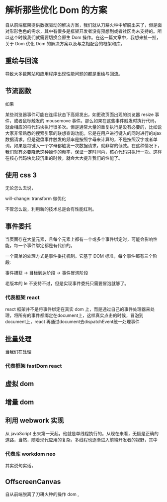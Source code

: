 #  解析那些优化 Dom 的方案

自从前端框架提供数据驱动的解决方案，我们就从刀耕火种中解脱出来了，但是面对形形色色的需求，其中有很多是框架开发者没有预想到或者社区尚未支持的。所以这个时候我们就需要切换会原生 Dom 操作。在这一篇文章中，我想来扯一扯，关于 Dom 优化 Dom 的解决方案以及与之相配合的框架和库。

## 重绘与回流



导致大多数网站和应用程序出现性能问题的都是重绘与回流。



## 节流函数

如果

某些浏览器事件可能在连续状态下高频发出，如更改页面出现的浏览器 resize 事件，或者鼠标触发的 mousemove 事件。那么如果在这些事件触发时执行代码，就会相应的将代码块执行很多次。但是通常大量的重复执行是没有必要的，比如说大家非常熟悉的搜索引擎的联想查询功能。它是在用户进行键入的同时进行的ajax数据请求。但是键盘事件触发的频率是按照字母来计算的，不是按照汉字或者单词，如果是每键入一个字母都触发一次数据请求，就非常的低效。在这种情况下，我们就有必要降低这种操作的频率，保证一定时间内，核心代码只执行一次。这样在核心代码块比较沉重的时候，就会大大提升我们的性能了。

## 使用 css 3



无论怎么去说，

will-change: transform 做优化

不管怎么说，利用新的技术总是会有性能红利。

## 事件委托

当页面存在大量元素，且每个元素上都有一个或多个事件绑定时，可能会影响性能，每一个事件绑定都是有代价的。

一个简单的处理方式是事件委托机制。它基于 DOM 标准，每个事件都有三个阶段:

事件捕获 -> 目标到达阶段 -> 事件冒泡阶段



老版本的 Ie 不支持不过，但是实现事件委托只需要冒泡就够了。

### 代表框架 react

react 框架并不是将事件绑定在真实 dom 上，而是通过自己的事件处理器来处理，将所有的事件都绑定在document上，这样真实点击的时候，冒泡到document上，react 再通过document去dispatchEvent统一处理事件

## 批量处理 

当我们在处理



### 代表框架 fastDom react





## 虚拟 dom



## 增量 dom



## 利用 webwork 实现

从 javaScript 出来第一天起，他就是单线程执行的。从现在来看，无疑是正确的道路，当然，随着现代应用的复杂。多线程也逐渐进入前端开发者的视野，其中

### 代表库 workdom neo

其实说句实话，



## OffscreenCanvas

自从前端脱离了刀耕火种的操作 dom ,


